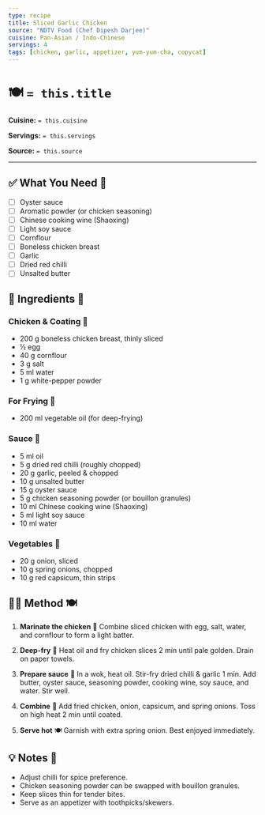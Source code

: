 ```yaml
---
type: recipe
title: Sliced Garlic Chicken
source: "NDTV Food (Chef Dipesh Darjee)"
cuisine: Pan-Asian / Indo-Chinese
servings: 4
tags: [chicken, garlic, appetizer, yum-yum-cha, copycat]
---
```


# 🍽️ `= this.title`

**Cuisine:** `= this.cuisine`

**Servings:** `= this.servings`

**Source:** `= this.source`

---

## ✅ What You Need 🍴

- [ ] Oyster sauce
- [ ] Aromatic powder (or chicken seasoning)
- [ ] Chinese cooking wine (Shaoxing)
- [ ] Light soy sauce
- [ ] Cornflour
- [ ] Boneless chicken breast
- [ ] Garlic
- [ ] Dried red chilli
- [ ] Unsalted butter

## 📝 Ingredients 🥘

### Chicken & Coating 🍗

- 200 g boneless chicken breast, thinly sliced
- ½ egg
- 40 g cornflour
- 3 g salt
- 5 ml water
- 1 g white-pepper powder

### For Frying 🍳

- 200 ml vegetable oil (for deep-frying)

### Sauce 🥢

- 5 ml oil
- 5 g dried red chilli (roughly chopped)
- 20 g garlic, peeled & chopped
- 10 g unsalted butter
- 15 g oyster sauce
- 5 g chicken seasoning powder (or bouillon granules)
- 10 ml Chinese cooking wine (Shaoxing)
- 5 ml light soy sauce
- 10 ml water

### Vegetables 🥦

- 20 g onion, sliced
- 10 g spring onions, chopped
- 10 g red capsicum, thin strips

## 👩‍🍳 Method 🍽️

1. **Marinate the chicken** 🍶
   Combine sliced chicken with egg, salt, water, and cornflour to form a light batter.

2. **Deep-fry** 🍲
   Heat oil and fry chicken slices 2 min until pale golden. Drain on paper towels.

3. **Prepare sauce** 🍜
   In a wok, heat oil. Stir-fry dried chilli & garlic 1 min. Add butter, oyster sauce, seasoning powder, cooking wine, soy sauce, and water. Stir well.

4. **Combine** 🍛
   Add fried chicken, onion, capsicum, and spring onions. Toss on high heat 2 min until coated.

5. **Serve hot** 🍽️
   Garnish with extra spring onion. Best enjoyed immediately.

## 💡 Notes 📝

- Adjust chilli for spice preference.
- Chicken seasoning powder can be swapped with bouillon granules.
- Keep slices thin for tender bites.
- Serve as an appetizer with toothpicks/skewers.
